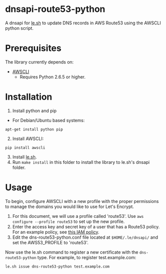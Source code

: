 # dnsapi-route53-python
A dnsapi for [le.sh](https://github.com/Neilpang/le) to update DNS records in AWS Route53 using the AWSCLI python script.

# Prerequisites
The library currently depends on:
* [AWSCLI](https://aws.amazon.com/cli/)
  * Requires Python 2.6.5 or higher.

# Installation
1. Install python and pip
  * For Debian/Ubuntu based systems:
  ```shell
  apt-get install python pip
  ```
2. Install AWSCLI:

  ```shell
  pip install awscli
  ```
3. Install [le.sh](https://github.com/Neilpang/le).
4. Run `make install` in this folder to install the library to le.sh's dnsapi folder.

# Usage
To begin, configure AWSCLI with a new profile with the proper permissions to manage the domains you would like to use for Let's Encrypt.

1. For this document, we will use a profile called 'route53'. Use `aws configure --profile route53` to set up the new profile.
2. Enter the access key and secret key of a user that has a Route53 policy. For an example policy, see [this IAM policy](../blob/master/route53-policy.iam).
3. Edit the dns-route53-python.conf file located at `$HOME/.le/dnsapi/` and set the AWS53_PROFILE to 'route53'.

Now use the le.sh command to register a new certificate with the `dns-route53-python` type. For example, to register test.example.com:
```shell
le.sh issue dns-route53-python test.example.com
```
